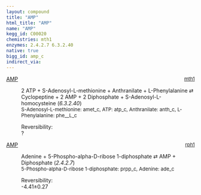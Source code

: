 ```yaml
---
layout: compound
title: "AMP"
html_title: "AMP"
name: "AMP"
kegg_id: C00020
chemistries: mth1
enzymes: 2.4.2.7 6.3.2.40
native: true
bigg_id: amp_c
indirect_via:
---
```

<dl><dt class='rs-product'><a href='{{ site.url }}{{ site.baseurl }}/compounds/C00020' class='link-dark' data-bs-toggle='tooltip' data-bs-html='true' data-bs-title='KEGG: C00020'>AMP</a><span style='float: right; max-width: 40%'><a href='{{ site.url }}{{ site.baseurl }}/chemistries/mth1' class='link-dark opacity-50' style='font-size: small; word-wrap: anywhere;'>mth1</a></span></dt><dd><p>2 ATP + S-Adenosyl-L-methionine + Anthranilate + L-Phenylalanine &#8644; Cyclopeptine + 2 AMP + 2 Diphosphate + S-Adenosyl-L-homocysteine (<i>6.3.2.40</i>)<br /><span style='font-size: small;'><span data-bs-toggle='tooltip' data-bs-html='true' data-bs-title='KEGG: C00019'>S-Adenosyl-L-methionine</span>: amet_c, <span data-bs-toggle='tooltip' data-bs-html='true' data-bs-title='KEGG: C00002'>ATP</span>: atp_c, <span data-bs-toggle='tooltip' data-bs-html='true' data-bs-title='KEGG: C00108'>Anthranilate</span>: anth_c, <span data-bs-toggle='tooltip' data-bs-html='true' data-bs-title='KEGG: C00079'>L-Phenylalanine</span>: phe__L_c</span><br /><div class="reversibility_info">Reversibility: <div class="progress"><div class="progress-bar bg-light" role="progressbar" style="width: 100%" aria-valuenow="0" aria-valuemin="0" aria-valuemax="100"></div></div><span>?</span><div class="progress"><div class="progress-bar bg-light" role="progressbar" style="width: 100%" aria-valuenow="0" aria-valuemin="0" aria-valuemax="10"></div></div></div></p><dl></dl></dd></dl><dl><dt class='rs-product'><a href='{{ site.url }}{{ site.baseurl }}/compounds/C00020' class='link-dark' data-bs-toggle='tooltip' data-bs-html='true' data-bs-title='KEGG: C00020'>AMP</a><span style='float: right; max-width: 40%'><a href='{{ site.url }}{{ site.baseurl }}/chemistries/rph1' class='link-dark opacity-50' style='font-size: small; word-wrap: anywhere;'>rph1</a></span></dt><dd><p>Adenine + 5-Phospho-alpha-D-ribose 1-diphosphate &#8644; AMP + Diphosphate (<i>2.4.2.7</i>)<br /><span style='font-size: small;'><span data-bs-toggle='tooltip' data-bs-html='true' data-bs-title='KEGG: C00119'>5-Phospho-alpha-D-ribose 1-diphosphate</span>: prpp_c, <span data-bs-toggle='tooltip' data-bs-html='true' data-bs-title='KEGG: C00147'>Adenine</span>: ade_c</span><br /><div class="reversibility_info">Reversibility: <div class="progress" style="flex-direction: row-reverse;"><div class="progress-bar bg-success" role="progressbar" style="width: 44.11%" aria-valuenow="-4.411455971318058" aria-valuemin="0" aria-valuemax="10"></div><div class="progress-bar bg-warning" role="progressbar" style="width: 2.70%" aria-valuenow="-4.411455971318058" aria-valuemin="0" aria-valuemax="10"></div></div><span>-4.41&plusmn;0.27</span><div class="progress"><div class="progress-bar bg-danger" role="progressbar" style="width: 0%" aria-valuenow="-4.411455971318058" aria-valuemin="0" aria-valuemax="10"></div></div></div></p><dl></dl></dd></dl>